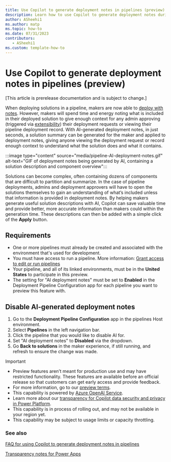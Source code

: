 ```yaml
---
title: Use Copilot to generate deployment notes in pipelines (preview)
description: Learn how to use Copilot to generate deployment notes during pipeline deployments.
author: ASheehi1
ms.author: matp
ms.topic: how-to
ms.date: 07/31/2023
contributors:
   - ASheehi1
ms.custom: template-how-to
---
```

# Use Copilot to generate deployment notes in pipelines (preview)

[This article is prerelease documentation and is subject to change.]

When deploying solutions in a pipeline, makers are now able to [deploy with notes](run-pipeline.md#run-a-pipeline). However, makers will spend time and energy noting what is included in their deployed solution to give enough context for any admin approving (triggered via [extensibility](extend-pipelines.md)) their deployment requests or viewing their pipeline deployment record. With AI-generated deployment notes, in just seconds, a solution summary can be generated for the maker and applied to deployment notes, giving anyone viewing the deployment request or record enough context to understand what the solution does and what it contains.

:::image type="content" source="media/pipeline-AI-deployment-notes.gif" alt-text="GIF of deployment notes being generated by AI, containing a solution description and component overview":::

Solutions can become complex, often containing dozens of components that are difficult to partition and summarize. In the case of pipeline deployments, admins and deployment approvers will have to open the solutions themselves to gain an understanding of what’s included unless that information is provided in deployment notes. By helping makers generate useful solution descriptions with AI, Copilot can save valuable time and provide better, more accurate information than makers could within the generation time. These descriptions can then be added with a simple click of the **Apply** button.

## Requirements

- One or more pipelines must already be created and associated with the environment that's used for development.
- You must have access to run a pipeline. More information: [Grant access to edit or run pipelines](set-up-pipelines.md#grant-access-to-edit-or-run-pipelines)
- Your pipeline, and all of its linked environments, must be in the **United States** to participate in this preview.
- The setting for "AI deployment notes" must be set to **Enabled** in the Deployment Pipeline Configuration app for each pipeline you want to preview this feature with.

## Disable AI-generated deployment notes

1. Go to the **Deployment Pipeline Configuration** app in the pipelines Host environment.
2. Select **Pipelines** in the left navigation bar.
3. Click the pipeline that you would like to disable AI for.
4. Set "AI deployment notes" to **Disabled** via the dropdown.
5. Go **Back to solutions** in the maker experience, if still running, and refresh to ensure the change was made.


> [!IMPORTANT]
> - Preview features aren’t meant for production use and may have restricted functionality. These features are available before an official release so that customers can get early access and provide feedback.
> - For more information, go to our [preview terms](https://go.microsoft.com/fwlink/?linkid=2189520).
> - This capability is powered by [ Azure OpenAI Service](/azure/cognitive-services/openai/overview).
> - Learn more about our [transparency for Copilot data security and privacy in Power Platform](/dynamics365/transparency-note-copilot-data-security-privacy.md).
> - This capability is in process of rolling out, and may not be available in your region yet.
> - This capability  may be subject to usage limits or capacity throttling.

### See also

[FAQ for using Copilot to generate deployment notes in pipelines](faqs-ai-deployment-notes-pipelines.md)

[Transparency notes for Power Apps](/power-apps/maker/common/transparency-note.md)
